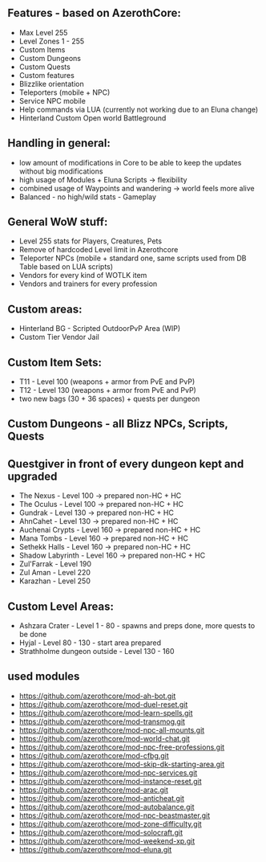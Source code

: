 ## Features - based on AzerothCore:

* Max Level 255
* Level Zones 1 - 255
* Custom Items
* Custom Dungeons
* Custom Quests
* Custom features
* Blizzlike orientation
* Teleporters (mobile + NPC)
* Service NPC mobile
* Help commands via LUA (currently not working due to an Eluna change)
* Hinterland Custom Open world Battleground

## Handling in general:

* low amount of modifications in Core to be able to keep the updates without big modifications
* high usage of Modules + Eluna Scripts -> flexibility
* combined usage of Waypoints and wandering -> world feels more alive
* Balanced - no high/wild stats - Gameplay

## General WoW stuff:

* Level 255 stats for Players, Creatures, Pets
* Remove of hardcoded Level limit in Azerothcore
* Teleporter NPCs (mobile + standard one, same scripts used from DB Table based on LUA scripts)
* Vendors for every kind of WOTLK item
* Vendors and trainers for every profession

## Custom areas:

* Hinterland BG - Scripted OutdoorPvP Area (WIP)
* Custom Tier Vendor Jail

## Custom Item Sets:

* T11 - Level 100 (weapons + armor from PvE and PvP)
* T12 - Level 130 (weapons + armor from PvE and PvP)
* two new bags (30 + 36 spaces) + quests per dungeon

## Custom Dungeons - all Blizz NPCs, Scripts, Quests 
## Questgiver in front of every dungeon kept and upgraded

* The Nexus         - Level 100 -> prepared non-HC + HC
* The Oculus        - Level 100 -> prepared non-HC + HC
* Gundrak           - Level 130 -> prepared non-HC + HC
* AhnCahet          - Level 130 -> prepared non-HC + HC
* Auchenai Crypts   - Level 160 -> prepared non-HC + HC
* Mana Tombs        - Level 160 -> prepared non-HC + HC
* Sethekk Halls     - Level 160 -> prepared non-HC + HC
* Shadow Labyrinth  - Level 160 -> prepared non-HC + HC
* Zul'Farrak        - Level 190
* Zul Aman          - Level 220
* Karazhan          - Level 250

## Custom Level Areas:
* Ashzara Crater - Level 1 - 80 - spawns and preps done, more quests to be done
* Hyjal - Level 80 - 130 - start area prepared
* Strathholme dungeon outside - Level 130 - 160

## used modules
* https://github.com/azerothcore/mod-ah-bot.git
* https://github.com/azerothcore/mod-duel-reset.git
* https://github.com/azerothcore/mod-learn-spells.git
* https://github.com/azerothcore/mod-transmog.git
* https://github.com/azerothcore/mod-npc-all-mounts.git
* https://github.com/azerothcore/mod-world-chat.git
* https://github.com/azerothcore/mod-npc-free-professions.git
* https://github.com/azerothcore/mod-cfbg.git
* https://github.com/azerothcore/mod-skip-dk-starting-area.git
* https://github.com/azerothcore/mod-npc-services.git
* https://github.com/azerothcore/mod-instance-reset.git
* https://github.com/azerothcore/mod-arac.git
* https://github.com/azerothcore/mod-anticheat.git
* https://github.com/azerothcore/mod-autobalance.git
* https://github.com/azerothcore/mod-npc-beastmaster.git
* https://github.com/azerothcore/mod-zone-difficulty.git
* https://github.com/azerothcore/mod-solocraft.git
* https://github.com/azerothcore/mod-weekend-xp.git
* https://github.com/azerothcore/mod-eluna.git
